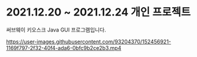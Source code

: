 # 2021.12.20 ~ 2021.12.24 개인 프로젝트 
써브웨이 키오스크 Java GUI 프로그램입니다. 

https://user-images.githubusercontent.com/93204370/152456921-1169f797-2f32-40f4-ada6-0bfc9b2ce2b3.mp4

